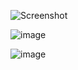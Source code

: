 ![Screenshot](https://media.discordapp.net/attachments/939588377341222979/963800897777967195/unknown.png?width=1381&height=676)

![image](https://user-images.githubusercontent.com/83598480/163239760-88d7c0ad-77c2-4b41-9557-7e9f94485da2.png)

![image](https://user-images.githubusercontent.com/83598480/163241800-31bae1c1-7890-4449-8c42-4eebcc0c90f0.png)
